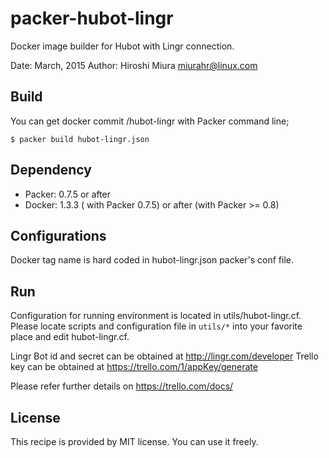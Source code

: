 packer-hubot-lingr
==================

Docker image builder for Hubot with Lingr connection.

Date:  March, 2015
Author: Hiroshi Miura <miurahr@linux.com>

Build
-------

You can get docker commit <user>/hubot-lingr with Packer
command line;

```
$ packer build hubot-lingr.json
```

Dependency
-----------

 * Packer: 0.7.5 or after
 * Docker: 1.3.3 ( with Packer 0.7.5) or after (with Packer >= 0.8)


Configurations
--------------

Docker tag name is hard coded in hubot-lingr.json packer's conf file.


Run
------------

Configuration for running environment is located in utils/hubot-lingr.cf.
Please locate scripts and configuration file in `utils/*` into your favorite
place and edit hubot-lingr.cf.

Lingr Bot id and secret can be obtained at http://lingr.com/developer
Trello key can be obtained at https://trello.com/1/appKey/generate

Please refer further details on
https://trello.com/docs/


License
-------

This recipe is provided by MIT license.
You can use it freely.


